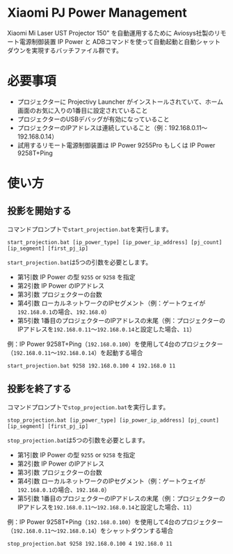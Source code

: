 # Xiaomi PJ Power Management
Xiaomi Mi Laser UST Projector 150" を自動運用するために Aviosys社製のリモート電源制御装置 IP Power と ADBコマンドを使って自動起動と自動シャットダウンを実現するバッチファイル群です。

# 必要事項
- プロジェクターに Projectivy Launcher がインストールされていて、ホーム画面のお気に入りの1番目に設定されていること
- プロジェクターのUSBデバッグが有効になっていること
- プロジェクターのIPアドレスは連続していること（例：192.168.0.11～192.168.0.14）
- 試用するリモート電源制御装置は IP Power 9255Pro もしくは IP Power 9258T+Ping

# 使い方
## 投影を開始する
コマンドプロンプトで`start_projection.bat`を実行します。
```
start_projection.bat [ip_power_type] [ip_power_ip_address] [pj_count] [ip_segment] [first_pj_ip]
```
`start_projection.bat`は5つの引数を必要とします。

- 第1引数 IP Power の型 `9255` or `9258` を指定
- 第2引数 IP Power のIPアドレス
- 第3引数 プロジェクターの台数
- 第4引数 ローカルネットワークのIPセグメント（例：ゲートウェイが`192.168.0.1`の場合、`192.168.0`）
- 第5引数 1番目のプロジェクターのIPアドレスの末尾（例：プロジェクターのIPアドレスを`192.168.0.11`～`192.168.0.14`と設定した場合、`11`）

例：IP Power 9258T+Ping（`192.168.0.100`）を使用して4台のプロジェクター（`192.168.0.11`～`192.168.0.14`）を起動する場合
```
start_projection.bat 9258 192.168.0.100 4 192.168.0 11
```

## 投影を終了する
コマンドプロンプトで`stop_projection.bat`を実行します。
```
stop_projection.bat [ip_power_type] [ip_power_ip_address] [pj_count] [ip_segment] [first_pj_ip]
```
`stop_projection.bat`は5つの引数を必要とします。

- 第1引数 IP Power の型 `9255` or `9258` を指定
- 第2引数 IP Power のIPアドレス
- 第3引数 プロジェクターの台数
- 第4引数 ローカルネットワークのIPセグメント（例：ゲートウェイが`192.168.0.1`の場合、`192.168.0`）
- 第5引数 1番目のプロジェクターのIPアドレスの末尾（例：プロジェクターのIPアドレスを`192.168.0.11`～`192.168.0.14`と設定した場合、`11`）

例：IP Power 9258T+Ping（`192.168.0.100`）を使用して4台のプロジェクター（`192.168.0.11`～`192.168.0.14`）をシャットダウンする場合
```
stop_projection.bat 9258 192.168.0.100 4 192.168.0 11
```
